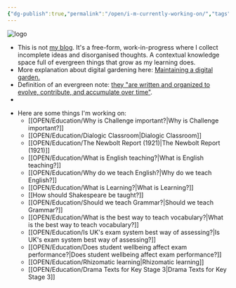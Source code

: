 ```yaml
---
{"dg-publish":true,"permalink":"/open/i-m-currently-working-on/","tags":"gardenEntry"}
---
```


![logo](http://garyhollingsbee.com/TW/images/digitalgardenowlbannertransblack.png)


<div class="transclusion internal-embed is-loaded"><div class="markdown-embed">

<div class="markdown-embed-title">



</div>



- This is not [my blog](http://garyhollingsbee.com/blog). It's a free-form, work-in-progress where I collect incomplete ideas and disorganised thoughts. A contextual knowledge space full of evergreen things that grow as my learning does.
- More explanation about digital gardening here: [Maintaining a digital garden.](http://garyhollingsbee.com/blog/2021/07/28/maintaining-a-digitalgarden)
- Definition of an evergreen note: [they "are written and organized to evolve, contribute, and accumulate over time"](https://notes.andymatuschak.org/Evergreen_notes).
-

</div></div>


- Here are some things I'm working on:
	- [[OPEN/Education/Why is Challenge important?|Why is Challenge important?]]
	- [[OPEN/Education/Dialogic Classroom|Dialogic Classroom]]
	- [[OPEN/Education/The Newbolt Report (1921)|The Newbolt Report (1921)]]
	- [[OPEN/Education/What is English teaching?|What is English teaching?]]
	- [[OPEN/Education/Why do we teach English?|Why do we teach English?]]
	- [[OPEN/Education/What is Learning?|What is Learning?]]
	- [[How should Shakespeare be taught?]]
	- [[OPEN/Education/Should we teach Grammar?|Should we teach Grammar?]]
	- [[OPEN/Education/What is the best way to teach vocabulary?|What is the best way to teach vocabulary?]]
	- [[OPEN/Education/Is UK's exam system best way of assessing?|Is UK's exam system best way of assessing?]]
	- [[OPEN/Education/Does student wellbeing affect exam performance?|Does student wellbeing affect exam performance?]]
	- [[OPEN/Education/Rhizomatic learning|Rhizomatic learning]]
	- [[OPEN/Education/Drama Texts for Key Stage 3|Drama Texts for Key Stage 3]]



